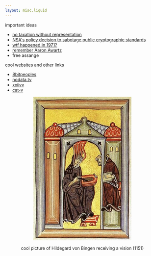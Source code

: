 ```yaml
---
layout: misc.liquid
---
```

important ideas
- [no taxation without representation](https://en.wikipedia.org/wiki/No_taxation_without_representation)
- [NSA's policy decision to sabotage public cryptographic standards](https://blog.cr.yp.to/20220805-nsa.html)
- [wtf happened in 1971?](https://wtfhappenedin1971.com/)
- [remember Aaron Awartz](http://www.rememberaaronsw.com/about)
- free assange

cool websites and other links
- [8bitpeoples](https://www.8bitpeoples.com/)
- [nodata.tv](https://nodata.tv)
- [xxiivv](https://wiki.xxiivv.com)
- [cat-v](http://cat-v.org/)

<p align="center">
  <img src="assets/hildegard.jpg">
</p>

<p align="center">
cool picture of Hildegard von Bingen receiving a vision (1151)
</p>

